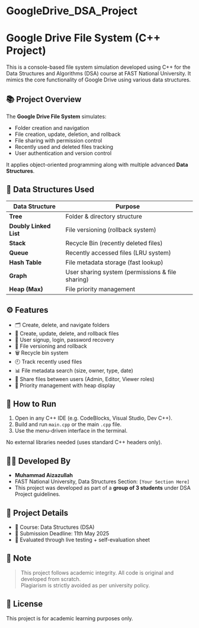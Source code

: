 # GoogleDrive_DSA_Project
# Google Drive File System (C++ Project)

This is a console-based file system simulation developed using C++ for the Data Structures and Algorithms (DSA) course at FAST National University. It mimics the core functionality of Google Drive using various data structures.


## 📚 Project Overview

The **Google Drive File System** simulates:

- Folder creation and navigation
- File creation, update, deletion, and rollback
- File sharing with permission control
- Recently used and deleted files tracking
- User authentication and version control

It applies object-oriented programming along with multiple advanced **Data Structures**.


## 🧠 Data Structures Used

| Data Structure | Purpose |
|----------------|---------|
| **Tree** | Folder & directory structure |
| **Doubly Linked List** | File versioning (rollback system) |
| **Stack** | Recycle Bin (recently deleted files) |
| **Queue** | Recently accessed files (LRU system) |
| **Hash Table** | File metadata storage (fast lookup) |
| **Graph** | User sharing system (permissions & file sharing) |
| **Heap (Max)** | File priority management |


## ⚙️ Features

- 🗂️ Create, delete, and navigate folders
- 📄 Create, update, delete, and rollback files
- 🔐 User signup, login, password recovery
- 🔄 File versioning and rollback
- 🗑️ Recycle bin system
- 🕘 Track recently used files
- 📊 File metadata search (size, owner, type, date)
- 🔗 Share files between users (Admin, Editor, Viewer roles)
- 🚦 Priority management with heap display


## 🚀 How to Run

1. Open in any C++ IDE (e.g. CodeBlocks, Visual Studio, Dev C++).
2. Build and run `main.cpp` or the main `.cpp` file.
3. Use the menu-driven interface in the terminal.

No external libraries needed (uses standard C++ headers only).


## 🧑‍💻 Developed By

- **Muhammad Aizazullah**
- FAST National University, Data Structures Section: `[Your Section Here]`
- This project was developed as part of a **group of 3 students** under DSA Project guidelines.


## 📅 Project Details

- 📁 Course: Data Structures (DSA)
- 📆 Submission Deadline: 11th May 2025
- 🧪 Evaluated through live testing + self-evaluation sheet

## 📌 Note

> This project follows academic integrity. All code is original and developed from scratch.  
> Plagiarism is strictly avoided as per university policy.

## 🔗 License

This project is for academic learning purposes only.
